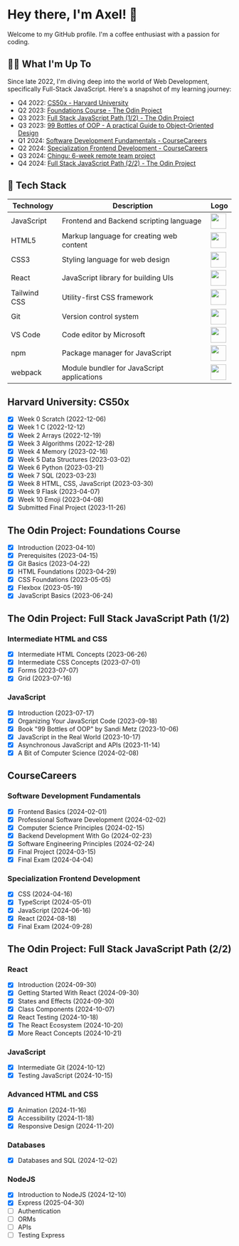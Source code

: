 # Hey there, I'm Axel! 👋

Welcome to my GitHub profile. I'm a coffee enthusiast with a passion for coding.

## 🧑‍💻 What I'm Up To

Since late 2022, I'm diving deep into the world of Web Development, specifically Full-Stack JavaScript. Here's a snapshot of my learning journey:

- Q4 2022: [CS50x - Harvard University](https://cs50.harvard.edu/x/2022/)
- Q2 2023: [Foundations Course - The Odin Project](https://www.theodinproject.com/paths/foundations/courses/foundations)
- Q3 2023: [Full Stack JavaScript Path (1/2) - The Odin Project](https://www.theodinproject.com/paths/full-stack-javascript)
- Q3 2023: [99 Bottles of OOP - A practical Guide to Object-Oriented Design](https://sandimetz.com/99bottles)
- Q1 2024: [Software Development Fundamentals - CourseCareers](https://coursecareers.com/courses/explore/software-dev-fundamentals)
- Q2 2024: [Specialization Frontend Development - CourseCareers](https://coursecareers.com/courses/explore/software-dev-fundamentals)
- Q3 2024: [Chingu: 6-week remote team project](https://www.chingu.io/howItWorks)
- Q4 2024: [Full Stack JavaScript Path (2/2) - The Odin Project](https://www.theodinproject.com/paths/full-stack-javascript)

## 🧱 Tech Stack

| Technology       | Description                                  | Logo                                                                                   |
|------------------|----------------------------------------------|----------------------------------------------------------------------------------------|
| JavaScript       | Frontend and Backend scripting language      | <img src="https://www.svgrepo.com/show/303206/javascript-logo.svg" width="35">         |
| HTML5            | Markup language for creating web content     | <img src="https://www.svgrepo.com/show/452228/html-5.svg" width="35">                  |
| CSS3             | Styling language for web design              | <img src="https://www.svgrepo.com/show/452185/css-3.svg" width="35">                   |
| React            | JavaScript library for building UIs          | <img src="https://www.svgrepo.com/show/452092/react.svg" width="35">                   |
| Tailwind CSS     | Utility-first CSS framework                  | <img src="https://www.svgrepo.com/show/374118/tailwind.svg" width="35">                |
| Git              | Version control system                       | <img src="https://www.svgrepo.com/show/303548/git-icon-logo.svg" width="35">           |
| VS Code          | Code editor by Microsoft                     | <img src="https://www.svgrepo.com/show/303535/visual-studio-code-logo.svg" width="35"> |
| npm              | Package manager for JavaScript               | <img src="https://www.svgrepo.com/show/452077/npm.svg" width="35">                     |
| webpack          | Module bundler for JavaScript applications   | <img src="https://www.svgrepo.com/show/354552/webpack.svg" width="35">                 |

## Harvard University: CS50x

- [x] Week 0 Scratch (2022-12-06)
- [x] Week 1 C (2022-12-12)
- [x] Week 2 Arrays (2022-12-19)
- [x] Week 3 Algorithms (2022-12-28)
- [x] Week 4 Memory (2023-02-16)
- [x] Week 5 Data Structures (2023-03-02)
- [x] Week 6 Python (2023-03-21)
- [x] Week 7 SQL (2023-03-23)
- [x] Week 8 HTML, CSS, JavaScript (2023-03-30)
- [x] Week 9 Flask (2023-04-07)
- [x] Week 10 Emoji (2023-04-08)
- [x] Submitted Final Project (2023-11-26)

## The Odin Project: Foundations Course

- [x] Introduction (2023-04-10)
- [x] Prerequisites (2023-04-15)
- [x] Git Basics (2023-04-22)
- [x] HTML Foundations (2023-04-29)
- [x] CSS Foundations (2023-05-05)
- [x] Flexbox (2023-05-19)
- [x] JavaScript Basics (2023-06-24)

## The Odin Project: Full Stack JavaScript Path (1/2)

### Intermediate HTML and CSS
- [x] Intermediate HTML Concepts (2023-06-26)
- [x] Intermediate CSS Concepts (2023-07-01)
- [x] Forms (2023-07-07)
- [x] Grid (2023-07-16)

### JavaScript
- [x] Introduction (2023-07-17)
- [x] Organizing Your JavaScript Code (2023-09-18)
- [x] Book "99 Bottles of OOP" by Sandi Metz (2023-10-06)
- [x] JavaScript in the Real World (2023-10-17)
- [x] Asynchronous JavaScript and APIs (2023-11-14)
- [x] A Bit of Computer Science (2024-02-08)

## CourseCareers

### Software Development Fundamentals

- [x] Frontend Basics (2024-02-01)
- [x] Professional Software Development (2024-02-02)
- [x] Computer Science Principles (2024-02-15)
- [x] Backend Development With Go (2024-02-23)
- [x] Software Engineering Principles (2024-02-24)
- [x] Final Project (2024-03-15)
- [x] Final Exam (2024-04-04)

### Specialization Frontend Development

- [x] CSS (2024-04-16)
- [x] TypeScript (2024-05-01)
- [x] JavaScript (2024-06-16)
- [x] React (2024-08-18)
- [x] Final Exam (2024-09-28)

## The Odin Project: Full Stack JavaScript Path (2/2)

### React
- [x] Introduction (2024-09-30)
- [x] Getting Started With React (2024-09-30)
- [x] States and Effects (2024-09-30)
- [x] Class Components (2024-10-07)
- [x] React Testing (2024-10-18)
- [x] The React Ecosystem (2024-10-20)
- [x] More React Concepts (2024-10-21)

### JavaScript
- [x] Intermediate Git (2024-10-12)
- [x] Testing JavaScript (2024-10-15)

### Advanced HTML and CSS
- [x] Animation (2024-11-16)
- [x] Accessibility (2024-11-18)
- [x] Responsive Design (2024-11-20)

### Databases
- [x] Databases and SQL (2024-12-02)

### NodeJS
- [x] Introduction to NodeJS (2024-12-10)
- [x] Express (2025-04-30)
- [ ] Authentication
- [ ] ORMs
- [ ] APIs
- [ ] Testing Express

<!-- Feel free to check out the repositories for more details about my projects and progress! -->
